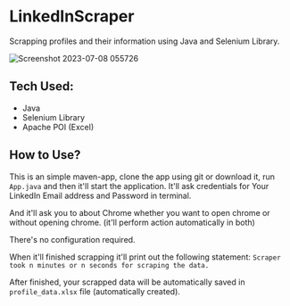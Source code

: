 # LinkedInScraper
Scrapping profiles and their information using Java and Selenium Library.


![Screenshot 2023-07-08 055726](https://github.com/mharisraza/LinkedInScraper/assets/111365348/89809c29-09f7-4d7b-94a6-f4703cd2be3e)

## Tech Used:
- Java
- Selenium Library
- Apache POI (Excel)

## How to Use?
This is an simple maven-app, clone the app using git or download it, run `App.java` and then it'll start the application.
It'll ask credentials for Your LinkedIn Email address and Password in terminal. 

And it'll ask you to about Chrome whether you want to open chrome or without opening chrome. (it'll perform action automatically in both)

There's no configuration required.

When it'll finished scrapping it'll print out the following statement:
`Scraper took n minutes or n seconds for scraping the data.`

After finished, your scrapped data will be automatically saved in `profile_data.xlsx` file (automatically created).
